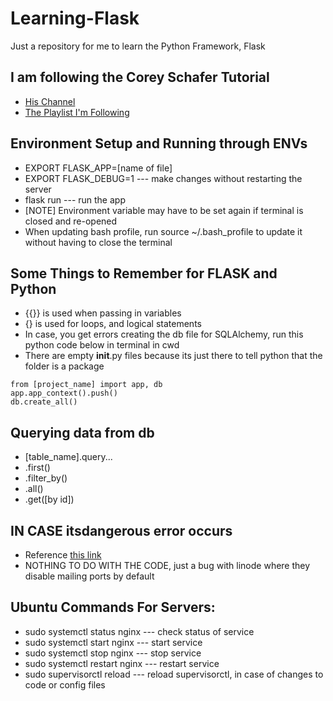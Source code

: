 # Learning-Flask
Just a repository for me to learn the Python Framework, Flask

## I am following the Corey Schafer Tutorial
* [His Channel](https://www.youtube.com/@coreyms)
* [The Playlist I'm Following](https://www.youtube.com/watch?v=MwZwr5Tvyxo&list=PL-osiE80TeTs4UjLw5MM6OjgkjFeUxCYH&index=1&ab_channel=CoreySchafer)

## Environment Setup and Running through ENVs
* EXPORT FLASK_APP=[name of file]
* EXPORT FLASK_DEBUG=1 --- make changes without restarting the server
* flask run --- run the app
* [NOTE] Environment variable may have to be set again if terminal is closed and re-opened
* When updating bash profile, run source ~/.bash_profile to update it without having to close the terminal 

## Some Things to Remember for FLASK and Python
* {{}} is used when passing in variables
* {} is used for loops, and logical statements
* In case, you get errors creating the db file for SQLAlchemy, run this python code below in terminal in cwd 
* There are empty __init__.py files because its just there to tell python that the folder is a package

``` 
from [project_name] import app, db
app.app_context().push()
db.create_all()
```

## Querying data from db
* [table_name].query...
* .first()
* .filter_by()
* .all()
* .get([by id])

## IN CASE itsdangerous error occurs
* Reference [this link](https://stackoverflow.com/questions/74039971/importerror-cannot-import-name-timedjsonwebsignatureserializer-from-itsdange)
* NOTHING TO DO WITH THE CODE, just a bug with linode where they disable mailing ports by default

## Ubuntu Commands For Servers: 
* sudo systemctl status nginx --- check status of service
* sudo systemctl start nginx --- start service
* sudo systemctl stop nginx --- stop service
* sudo systemctl restart nginx --- restart service
* sudo supervisorctl reload --- reload supervisorctl, in case of changes to code or config files 